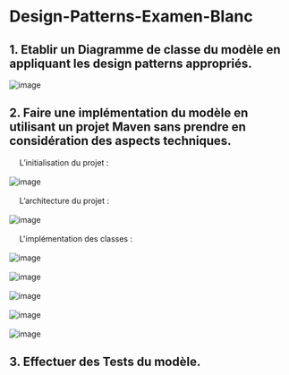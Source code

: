 # Design-Patterns-Examen-Blanc
## 1.	Etablir un Diagramme de classe du modèle en appliquant les design patterns appropriés.<br>
![image](https://user-images.githubusercontent.com/63150702/198565486-31e50638-c26d-49b2-bab7-03379594fbfa.png)
<br>
## 2. Faire une implémentation du modèle en utilisant un projet Maven sans prendre en considération des aspects techniques.

&ensp;&ensp;&nbsp;L’initialisation du projet : <br><br>
![image](https://user-images.githubusercontent.com/63150702/198566163-a853ff89-19f2-4a34-a9fd-79ffa4610f9c.png)
<br><br>&ensp;&ensp;&nbsp;L’architecture du projet : <br><br>
![image](https://user-images.githubusercontent.com/63150702/198566197-6ba5443d-2a82-4ae2-bd25-870b991b9fe2.png)
<br><br>&ensp;&ensp;&nbsp;L'implémentation des classes : 
<br><br>
![image](https://user-images.githubusercontent.com/63150702/198574428-0064f8ae-1efc-4c8d-90e8-6ce8729cd021.png)
<br><br>
![image](https://user-images.githubusercontent.com/63150702/198574540-c042417a-1060-4ffc-af05-acdc90e2aaff.png)
<br><br>
![image](https://user-images.githubusercontent.com/63150702/198574832-cf1ca727-d0bb-40f0-bbf5-cf4509a250f9.png)
<br><br>
![image](https://user-images.githubusercontent.com/63150702/198574972-ddda7335-ff06-448e-99bb-e390650f1cab.png)
<br><br>
![image](https://user-images.githubusercontent.com/63150702/198575567-914471f6-87b9-4e3f-a354-ec88f3d86100.png)


## 3. Effectuer des Tests du modèle.
